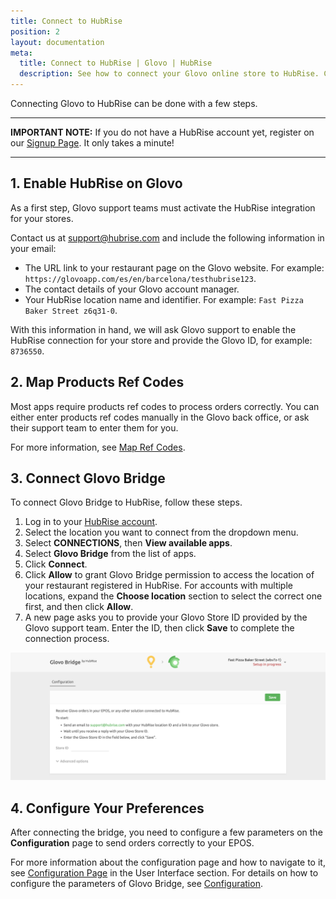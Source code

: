 ```yaml
---
title: Connect to HubRise
position: 2
layout: documentation
meta:
  title: Connect to HubRise | Glovo | HubRise
  description: See how to connect your Glovo online store to HubRise. Connection is simple. Send the link of your Glovo page to HubRise and follow a few steps to connect.
---
```


Connecting Glovo to HubRise can be done with a few steps.

---

**IMPORTANT NOTE:** If you do not have a HubRise account yet, register on our [Signup Page](https://manager.hubrise.com/signup). It only takes a minute!

---

## 1. Enable HubRise on Glovo

As a first step, Glovo support teams must activate the HubRise integration for your stores.

Contact us at [support@hubrise.com](mailto:support@hubrise.com) and include the following information in your email:

- The URL link to your restaurant page on the Glovo website. For example: `https://glovoapp.com/es/en/barcelona/testhubrise123`.
- The contact details of your Glovo account manager.
- Your HubRise location name and identifier. For example: `Fast Pizza Baker Street z6q31-0`.

With this information in hand, we will ask Glovo support to enable the HubRise connection for your store and provide the Glovo ID, for example: `8736550`.

## 2. Map Products Ref Codes

Most apps require products ref codes to process orders correctly. You can either enter products ref codes manually in the Glovo back office, or ask their support team to enter them for you.

For more information, see [Map Ref Codes](/apps/glovo/map-ref-codes).

## 3. Connect Glovo Bridge

To connect Glovo Bridge to HubRise, follow these steps.

1. Log in to your [HubRise account](https://manager.hubrise.com).
1. Select the location you want to connect from the dropdown menu.
1. Select **CONNECTIONS**, then **View available apps**.
1. Select **Glovo Bridge** from the list of apps.
1. Click **Connect**.
1. Click **Allow** to grant Glovo Bridge permission to access the location of your restaurant registered in HubRise. For accounts with multiple locations, expand the **Choose location** section to select the correct one first, and then click **Allow**.
1. A new page asks you to provide your Glovo Store ID provided by the Glovo support team. Enter the ID, then click **Save** to complete the connection process.

![Glovo Store ID](./images/001-glovo-id.png)

## 4. Configure Your Preferences

After connecting the bridge, you need to configure a few parameters on the **Configuration** page to send orders correctly to your EPOS.

For more information about the configuration page and how to navigate to it, see [Configuration Page](/apps/glovo/user-interface/#configuration-page) in the User Interface section. For details on how to configure the parameters of Glovo Bridge, see [Configuration](/apps/glovo/configuration).
